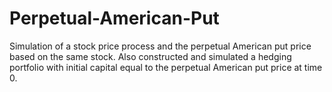 # Perpetual-American-Put
Simulation of a stock price process and the perpetual American put price based on the same stock. Also constructed and simulated a hedging portfolio with initial capital
equal to the perpetual American put price at time 0.
